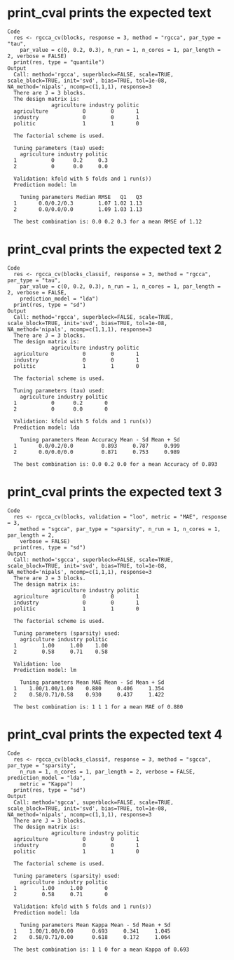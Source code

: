 # print_cval prints the expected text

    Code
      res <- rgcca_cv(blocks, response = 3, method = "rgcca", par_type = "tau",
        par_value = c(0, 0.2, 0.3), n_run = 1, n_cores = 1, par_length = 2, verbose = FALSE)
      print(res, type = "quantile")
    Output
      Call: method='rgcca', superblock=FALSE, scale=TRUE, scale_block=TRUE, init='svd', bias=TRUE, tol=1e-08, NA_method='nipals', ncomp=c(1,1,1), response=3 
      There are J = 3 blocks.
      The design matrix is:
                  agriculture industry politic
      agriculture           0        0       1
      industry              0        0       1
      politic               1        1       0
      
      The factorial scheme is used.
      
      Tuning parameters (tau) used: 
        agriculture industry politic
      1           0      0.2     0.3
      2           0      0.0     0.0
      
      Validation: kfold with 5 folds and 1 run(s)) 
      Prediction model: lm 
      
        Tuning parameters Median RMSE   Q1   Q3
      1       0.0/0.2/0.3        1.07 1.02 1.13
      2       0.0/0.0/0.0        1.09 1.03 1.13
      
      The best combination is: 0.0 0.2 0.3 for a mean RMSE of 1.12 

# print_cval prints the expected text 2

    Code
      res <- rgcca_cv(blocks_classif, response = 3, method = "rgcca", par_type = "tau",
        par_value = c(0, 0.2, 0.3), n_run = 1, n_cores = 1, par_length = 2, verbose = FALSE,
        prediction_model = "lda")
      print(res, type = "sd")
    Output
      Call: method='rgcca', superblock=FALSE, scale=TRUE, scale_block=TRUE, init='svd', bias=TRUE, tol=1e-08, NA_method='nipals', ncomp=c(1,1,1), response=3 
      There are J = 3 blocks.
      The design matrix is:
                  agriculture industry politic
      agriculture           0        0       1
      industry              0        0       1
      politic               1        1       0
      
      The factorial scheme is used.
      
      Tuning parameters (tau) used: 
        agriculture industry politic
      1           0      0.2       0
      2           0      0.0       0
      
      Validation: kfold with 5 folds and 1 run(s)) 
      Prediction model: lda 
      
        Tuning parameters Mean Accuracy Mean - Sd Mean + Sd
      1       0.0/0.2/0.0         0.893     0.787     0.999
      2       0.0/0.0/0.0         0.871     0.753     0.989
      
      The best combination is: 0.0 0.2 0.0 for a mean Accuracy of 0.893 

# print_cval prints the expected text 3

    Code
      res <- rgcca_cv(blocks, validation = "loo", metric = "MAE", response = 3,
        method = "sgcca", par_type = "sparsity", n_run = 1, n_cores = 1, par_length = 2,
        verbose = FALSE)
      print(res, type = "sd")
    Output
      Call: method='sgcca', superblock=FALSE, scale=TRUE, scale_block=TRUE, init='svd', bias=TRUE, tol=1e-08, NA_method='nipals', ncomp=c(1,1,1), response=3 
      There are J = 3 blocks.
      The design matrix is:
                  agriculture industry politic
      agriculture           0        0       1
      industry              0        0       1
      politic               1        1       0
      
      The factorial scheme is used.
      
      Tuning parameters (sparsity) used: 
        agriculture industry politic
      1        1.00     1.00    1.00
      2        0.58     0.71    0.58
      
      Validation: loo 
      Prediction model: lm 
      
        Tuning parameters Mean MAE Mean - Sd Mean + Sd
      1    1.00/1.00/1.00    0.880     0.406     1.354
      2    0.58/0.71/0.58    0.930     0.437     1.422
      
      The best combination is: 1 1 1 for a mean MAE of 0.880 

# print_cval prints the expected text 4

    Code
      res <- rgcca_cv(blocks_classif, response = 3, method = "sgcca", par_type = "sparsity",
        n_run = 1, n_cores = 1, par_length = 2, verbose = FALSE, prediction_model = "lda",
        metric = "Kappa")
      print(res, type = "sd")
    Output
      Call: method='sgcca', superblock=FALSE, scale=TRUE, scale_block=TRUE, init='svd', bias=TRUE, tol=1e-08, NA_method='nipals', ncomp=c(1,1,1), response=3 
      There are J = 3 blocks.
      The design matrix is:
                  agriculture industry politic
      agriculture           0        0       1
      industry              0        0       1
      politic               1        1       0
      
      The factorial scheme is used.
      
      Tuning parameters (sparsity) used: 
        agriculture industry politic
      1        1.00     1.00       0
      2        0.58     0.71       0
      
      Validation: kfold with 5 folds and 1 run(s)) 
      Prediction model: lda 
      
        Tuning parameters Mean Kappa Mean - Sd Mean + Sd
      1    1.00/1.00/0.00      0.693     0.341     1.045
      2    0.58/0.71/0.00      0.618     0.172     1.064
      
      The best combination is: 1 1 0 for a mean Kappa of 0.693 

